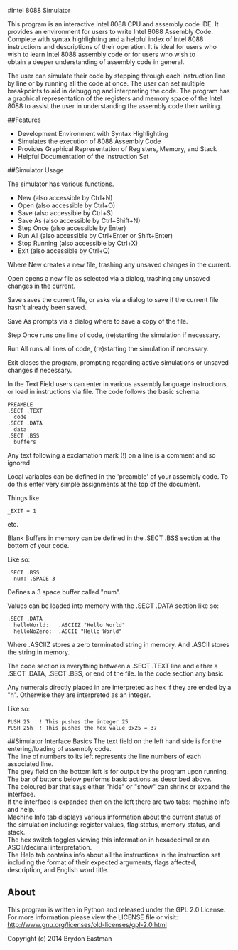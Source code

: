 
	
#Intel 8088 Simulator 
 
This program is an interactive Intel 8088 CPU and assembly code IDE. 
It provides an environment for users to write Intel 8088 Assembly Code. 
Complete with syntax highlighting and a helpful index of Intel 8088  
instructions and descriptions of their operation. It is ideal for users 
who wish to learn Intel 8088 assembly code or for users who wish to  
obtain a deeper understanding of assembly code in general. 
 
The user can simulate their code by stepping through each instruction line 
by line or by running all the code at once.  The user can set multiple 
breakpoints to aid in debugging and interpreting the code.  The program 
has a graphical representation of the registers and memory space of the 
Intel 8088 to assist the user in understanding the assembly code their 
writing. 
 
##Features 
 
- Development Environment with Syntax Highlighting 
- Simulates the execution of 8088 Assembly Code  
- Provides Graphical Representation of Registers, Memory, and Stack 
- Helpful Documentation of the Instruction Set 
 
##Simulator Usage 
 
The simulator has various functions. 
- New (also accessible by Ctrl+N) 
- Open (also accessible by Ctrl+O) 
- Save (also accessible by Ctrl+S) 
- Save As (also accessible by Ctrl+Shift+N) 
- Step Once (also accessible by Enter) 
- Run All (also accessible by Ctrl+Enter or Shift+Enter) 
- Stop Running (also accessible by Ctrl+X) 
- Exit (also accessible by Ctrl+Q) 
 
Where New creates a new file, trashing any unsaved changes in the current. 
 
Open opens a new file as selected via a dialog, trashing any unsaved changes in the current. 
 
Save saves the current file, or asks via a dialog to save if the current file hasn't already been saved. 
 
Save As prompts via a dialog where to save a copy of the file. 
 
Step Once runs one line of code, (re)starting the simulation if necessary. 
 
Run All runs all lines of code, (re)starting the simulation if necessary. 
 
Exit closes the program, prompting regarding active simulations or unsaved changes if necessary. 
 
In the Text Field users can enter in various assembly language instructions, 
or load in instructions via file. The code follows the basic schema: 
 
    PREAMBLE 
    .SECT .TEXT 
      code 
    .SECT .DATA 
      data 
    .SECT .BSS 
      buffers 
 
Any text following a exclamation mark (!) on a line is a comment and so ignored 
 
Local variables can be defined in the 'preamble' of your assembly code. 
To do this enter very simple assignments at the top of the document. 
 
Things like 
 
    _EXIT = 1 
 
etc. 
 
Blank Buffers in memory can be defined in the .SECT .BSS section at the bottom of your code. 
 
Like so: 
 
    .SECT .BSS 
      num: .SPACE 3 
 
Defines a 3 space buffer called "num". 
 
Values can be loaded into memory with the .SECT .DATA section like so: 
 
    .SECT .DATA 
      helloWorld:   .ASCIIZ "Hello World" 
      helloNoZero:  .ASCII "Hello World" 
 
Where .ASCIIZ stores a zero terminated string in memory. 
And .ASCII stores the string in memory.   
 
The code section is everything between a .SECT .TEXT 
line and either a .SECT .DATA, .SECT .BSS, or end of the file. 
In the code section any basic  
 
Any numerals directly placed in are interpreted as hex if they are ended 
by a "h". Otherwise they are interpreted as an integer. 
 
Like so: 
 
    PUSH 25   ! This pushes the integer 25 
    PUSH 25h  ! This pushes the hex value 0x25 = 37 
 
##Simulator Interface Basics 
The text field on the left hand side is for the entering/loading of assembly code.   
The line of numbers to its left represents the line numbers of each associated line.   
The grey field on the bottom left is for output by the program upon running.   
The bar of buttons below performs basic actions as described above.   
The coloured bar that says either "hide" or "show" can shrink or expand the interface.   
If the interface is expanded then on the left there are two tabs: machine info and help.   
Machine Info tab displays various information about the current status of the simulation including: register values, flag status, memory status, and stack.   
The hex switch toggles viewing this information in hexadecimal or an ASCII/decimal interpretation.   
The Help tab contains info about all the instructions in the instruction set including the format of their expected arguments, flags affected, description, and English word title.   
 
## About 
 
This program is written in Python and released under the GPL 2.0 License. 
For more information please view the LICENSE file or visit: 
http://www.gnu.org/licenses/old-licenses/gpl-2.0.html 
 
Copyright (c) 2014 Brydon Eastman 
 
